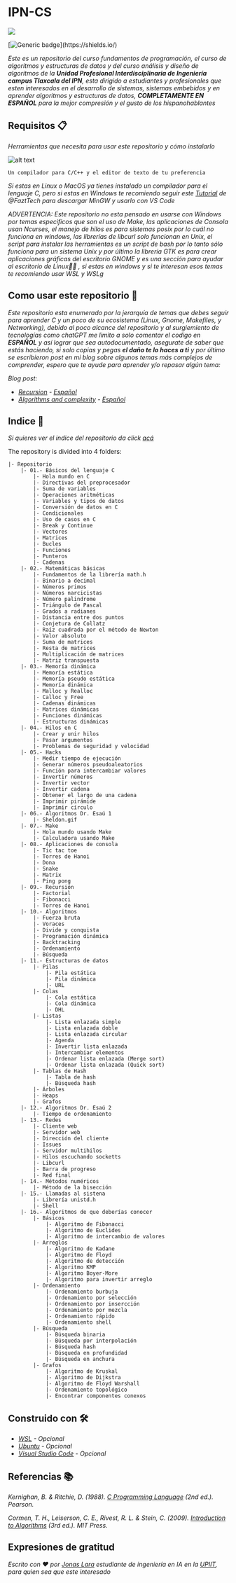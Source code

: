 # IPN-CS

![](/00.-Sources/Ipn.svg)

[![Generic badge](https://img.shields.io/badge/Made%20with-C-rgb(1,143,204).svg)](https://shields.io/)

_Este es un repositorio del curso fundamentos de programación, el curso de algoritmos y estructuras de datos y del curso análisis y diseño de algoritmos de la  **Unidad Profesional Interdisciplinaria de Ingeniería campus Tlaxcala del IPN**, esta dirigido a estudiantes y profesionales que esten interesados en el desarrollo de sistemas, sistemas embebidos y en aprender algoritmos y estructuras de datos, **COMPLETAMENTE EN ESPAÑOL** para la mejor compresión y el gusto de los hispanohablantes_

## Requisitos 📋

_Herramientas que necesita para usar este repositorio y cómo instalarlo_

![alt text](/00.-Sources/vs.png)

```
Un compilador para C/C++ y el editor de texto de tu preferencia
```

_Si estas en Linux o MacOS ya tienes instalado un compilador para el lenguaje C, pero si estas en Windows te recomiendo seguir este [Tutorial](https://www.youtube.com/watch?v=v3ENcQpoA5A) de @FaztTech para descargar MinGW y usarlo con VS Code_

_ADVERTENCIA: Este repositorio no esta pensado en usarse con Windows por temas especificos que son el uso de Make, las aplicaciones de Consola usan Ncurses, el manejo de hilos es para sistemas posix por lo cuál no funciona en windows, las librerías de libcurl solo funcionan en Unix, el script para instalar las herramientas es un script de bash por lo tanto sólo funciona para un sistema Unix y por último la librería GTK es para crear aplicaciones gráficas del escritorio GNOME y es una sección para ayudar al escritorio de Linux🤷‍♂️ , si estas en windows y si te interesan esos temas te recomiendo usar WSL y WSLg_

## Como usar este repositorio 🔧

_Este repositorio esta enumerado por la jerarquía de temas que debes seguir para aprender C y un poco de su ecosistema (Linux, Gnome, Makefiles, y Networking), debido al poco alcance del repositorio y al surgiemiento de tecnologías como chatGPT me limito a solo comentar el codigo en **ESPAÑOL** y así lograr que sea autodocumentado, asegurate de saber que estás haciendo, si solo copias y pegas **el daño te lo haces a ti** y por último se escribieron post en mi blog sobre algunos temas más complejos de comprender, espero que te ayude para aprender y/o repasar algún tema:_

_Blog post:_
- _[Recursion](https://jonas1ara.github.io/posts/algorithms-and-complexity/) - [Español](https://github.com/jonas1ara/IPN-CS/tree/master/09.-Recursi%C3%B3n)_
- _[Algorithms and complexity](https://jonas1ara.github.io/posts/recursion/) - [Español](https://github.com/jonas1ara/IPN-CS/tree/master/10.-Algoritmos)_

## Indice 📖

_Si quieres ver el indice del repositorio da click [acá](https://github.com/Jonas-Lara/IPN-CS/tree/master/00.-Sources/README)_

The repository is divided into 4 folders:

```
|- Repositorio
    |- 01.- Básicos del lenguaje C
        |- Hola mundo en C
        |- Directivas del preprocesador
        |- Suma de variables
        |- Operaciones aritméticas
        |- Variables y tipos de datos
        |- Conversión de datos en C
        |- Condicionales
        |- Uso de casos en C
        |- Break y Continue
        |- Vectores
        |- Matrices
        |- Bucles
        |- Funciones
        |- Punteros
        |- Cadenas
    |- 02.- Matemáticas básicas
        |- Fundamentos de la librería math.h
        |- Binario a decimal
        |- Números primos
        |- Números narcicistas
        |- Número palindrome
        |- Triángulo de Pascal
        |- Grados a radianes
        |- Distancia entre dos puntos
        |- Conjetura de Collatz
        |- Raíz cuadrada por el método de Newton
        |- Valor absoluto
        |- Suma de matrices
        |- Resta de matrices
        |- Multiplicación de matrices
        |- Matriz transpuesta
    |- 03.- Memoría dinámica
        |- Memoría estática
        |- Memoría pseudo estática
        |- Memoría dinámica
        |- Malloc y Realloc
        |- Calloc y Free
        |- Cadenas dinámicas
        |- Matrices dinámicas
        |- Funciones dinámicas
        |- Estructuras dinámicas
    |- 04.- Hilos en C 
        |- Crear y unir hilos
        |- Pasar argumentos
        |- Problemas de seguridad y velocidad
    |- 05.- Hacks
        |- Medir tiempo de ejecución
        |- Generar números pseudoaleatorios
        |- Función para intercambiar valores
        |- Invertir números
        |- Invertir vector
        |- Invertir cadena
        |- Obtener el largo de una cadena
        |- Imprimir pirámide
        |- Imprimir círculo
    |- 06.- Algoritmos Dr. Esaú 1
        |- Sheldon.gif
    |- 07.- Make
        |- Hola mundo usando Make
        |- Calculadora usando Make
    |- 08.- Aplicaciones de consola
        |- Tic tac toe
        |- Torres de Hanoi
        |- Dona
        |- Snake
        |- Matrix
        |- Ping pong
    |- 09.- Recursión 
        |- Factorial
        |- Fibonacci
        |- Torres de Hanoi
    |- 10.- Algoritmos 
        |- Fuerza bruta
        |- Voraces
        |- Divide y conquista
        |- Programación dinámica
        |- Backtracking
        |- Ordenamiento
        |- Búsqueda
    |- 11.- Estructuras de datos 
        |- Pilas
            |- Pila estática
            |- Pila dinámica
            |- URL
        |- Colas
            |- Cola estática
            |- Cola dinámica
            |- DHL
        |- Listas 
            |- Lista enlazada simple
            |- Lista enlazada doble
            |- Lista enlazada circular
            |- Agenda
            |- Invertir lista enlazada
            |- Intercambiar elementos
            |- Ordenar lista enlazada (Merge sort)
            |- Ordenar lista enlazada (Quick sort)
        |- Tablas de Hash
            |- Tabla de hash
            |- Búsqueda hash
        |- Árboles
        |- Heaps
        |- Grafos
    |- 12.- Algoritmos Dr. Esaú 2
        |- Tiempo de ordenamiento
    |- 13.- Redes
        |- Cliente web
        |- Servidor web
        |- Dirección del cliente
        |- Issues
        |- Servidor multihilos
        |- Hilos escuchando socketts
        |- Libcurl
        |- Barra de progreso
        |- Red final
    |- 14.- Métodos numéricos
        |- Método de la bisección
    |- 15.- Llamadas al sistena 
        |- Librería unistd.h
        |- Shell
    |- 16.- Algoritmos de que deberías conocer 
        |- Básicos
            |- Algoritmo de Fibonacci
            |- Algoritmo de Euclides
            |- Algoritmo de intercambio de valores
        |- Arreglos
            |- Algoritmo de Kadane
            |- Algoritmo de Floyd
            |- Algoritmo de detección
            |- Algoritmo KMP
            |- Algoritmo Boyer-More
            |- Algoritmo para invertir arreglo
        |- Ordenamiento
            |- Ordenamiento burbuja
            |- Ordenamiento por selección
            |- Ordenamiento por insercción
            |- Ordenamiento por mezcla
            |- Ordenamiento rápido
            |- Ordenamiento shell
        |- Búsqueda
            |- Búsqueda binaria
            |- Búsqueda por interpolación
            |- Búsqueda hash
            |- Búsqueda en profundidad
            |- Búsqueda en anchura
        |- Grafos
            |- Algoritmo de Kruskal
            |- Algoritmo de Dijkstra
            |- Algoritmo de Floyd Warshall
            |- Ordenamiento topológico
            |- Encontrar componentes conexos

```


## Construido con 🛠️

* _[WSL](https://learn.microsoft.com/en-us/windows/wsl/install) - Opcional_
* _[Ubuntu](https://ubuntu.com/) - Opcional_
* _[Visual Studio Code](https://code.visualstudio.com/) - Opcional_

## Referencias 📚

_Kernighan, B. & Ritchie, D. (1988). [C Programming Language](https://www.amazon.com/Programming-Language-2nd-Brian-Kernighan/dp/0131103628/ref=sr_1_1?dchild=1&keywords=language+c+dennis&qid=1618383287&sr=8-1) (2nd ed.). Pearson._

_Cormen, T. H., Leiserson, C. E., Rivest, R. L. & Stein, C. (2009). [Introduction to Algorithms](https://www.amazon.com/Introduction-Algorithms-3rd-MIT-Press/dp/0262033844) (3rd ed.). MIT Press._

## Expresiones de gratitud

_Escrito con ❤️ por [Jonas Lara](https://medium.com/@jonas_lara) estudiante de ingeniería en IA en la [UPIIT](https://www.upiit.ipn.mx/), para quien sea que este interesado_

